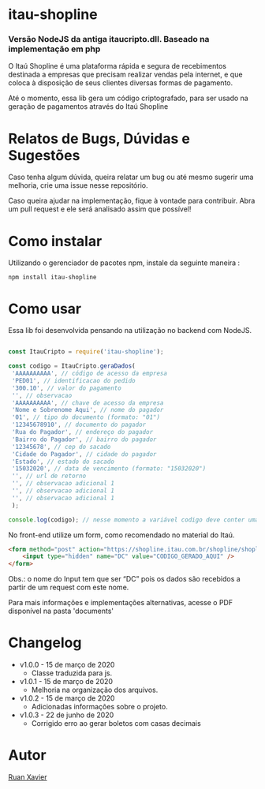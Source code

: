 # itau-shopline

### Versão NodeJS da antiga itaucripto.dll. Baseado na implementação em php
O Itaú Shopline é uma plataforma rápida e segura de recebimentos destinada a empresas que precisam realizar vendas pela internet, e que coloca à disposição de seus clientes diversas formas de pagamento.

Até o momento, essa lib gera um código criptografado, para ser usado na geração de pagamentos através do Itaú Shopline

# Relatos de Bugs, Dúvidas e Sugestões

Caso tenha algum dúvida, queira relatar um bug ou até mesmo sugerir uma melhoria, crie uma issue nesse repositório.

Caso queira ajudar na implementação, fique à vontade para contribuir. Abra um pull request e ele será analisado assim que possível!

# Como instalar

Utilizando o gerenciador de pacotes npm, instale da seguinte maneira :

```
npm install itau-shopline
```

# Como usar

Essa lib foi desenvolvida pensando na utilização no backend com NodeJS.

```javascript

const ItauCripto = require('itau-shopline');

const codigo = ItauCripto.geraDados(
 'AAAAAAAAAA', // código de acesso da empresa
 'PED01', // identificacao do pedido
 '300.10', // valor do pagamento
 '', // observacao
 'AAAAAAAAAA', // chave de acesso da empresa
 'Nome e Sobrenome Aqui', // nome do pagador 
 '01', // tipo do documento (formato: "01")
 '12345678910', // documento do pagador
 'Rua do Pagador', // endereço do pagador
 'Bairro do Pagador', // bairro do pagador
 '12345678', // cep do sacado 
 'Cidade do Pagador', // cidade do pagador
 'Estado', // estado do sacado
 '15032020', // data de vencimento (formato: "15032020")
 '', // url de retorno
 '', // observacao adicional 1
 '', // observacao adicional 1
 '', // observacao adicional 1
 ); 

console.log(codigo); // nesse momento a variável codigo deve conter uma hash ou uma string com algum erro relacionado ao preenchimento dos dados 

```

No front-end utilize um form, como recomendado no material do Itaú.

```html
<form method="post" action="https://shopline.itau.com.br/shopline/shopline.aspx" target="SHOPLINE">
    <input type="hidden" name="DC" value="CODIGO_GERADO_AQUI" />
</form>

```
Obs.: o nome do Input tem que ser “DC” pois os dados são recebidos a partir de um
request com este nome.

Para mais informações e implementações alternativas, acesse o PDF disponível na pasta 'documents'

# Changelog

 - v1.0.0 - 15 de março de 2020
   - Classe traduzida para js.
 - v1.0.1 - 15 de março de 2020
   - Melhoria na organização dos arquivos.
 - v1.0.2 - 15 de março de 2020
   - Adicionadas informações sobre o projeto.
 - v1.0.3 - 22 de junho de 2020
   - Corrigido erro ao gerar boletos com casas decimais

# Autor

 [Ruan Xavier](https://ruandsx.github.io/website/)
